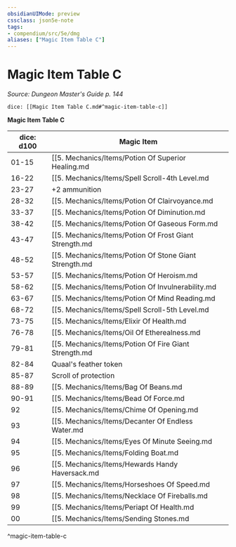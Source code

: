 ```yaml
---
obsidianUIMode: preview
cssclass: json5e-note
tags:
- compendium/src/5e/dmg
aliases: ["Magic Item Table C"]
---
```

# Magic Item Table C
*Source: Dungeon Master's Guide p. 144* 

`dice: [[Magic Item Table C.md#^magic-item-table-c]]`

**Magic Item Table C**

| dice: d100 | Magic Item |
|------------|------------|
| 01-15 | [[5. Mechanics/Items/Potion Of Superior Healing.md|Potion of superior healing]] |
| 16-22 | [[5. Mechanics/Items/Spell Scroll-4th Level.md|Spell scroll (4th level)]] |
| 23-27 | +2 ammunition |
| 28-32 | [[5. Mechanics/Items/Potion Of Clairvoyance.md|Potion of clairvoyance]] |
| 33-37 | [[5. Mechanics/Items/Potion Of Diminution.md|Potion of diminution]] |
| 38-42 | [[5. Mechanics/Items/Potion Of Gaseous Form.md|Potion of gaseous form]] |
| 43-47 | [[5. Mechanics/Items/Potion Of Frost Giant Strength.md|Potion of frost giant strength]] |
| 48-52 | [[5. Mechanics/Items/Potion Of Stone Giant Strength.md|Potion of stone giant strength]] |
| 53-57 | [[5. Mechanics/Items/Potion Of Heroism.md|Potion of heroism]] |
| 58-62 | [[5. Mechanics/Items/Potion Of Invulnerability.md|Potion of invulnerability]] |
| 63-67 | [[5. Mechanics/Items/Potion Of Mind Reading.md|Potion of mind reading]] |
| 68-72 | [[5. Mechanics/Items/Spell Scroll-5th Level.md|Spell scroll (5th level)]] |
| 73-75 | [[5. Mechanics/Items/Elixir Of Health.md|Elixir of health]] |
| 76-78 | [[5. Mechanics/Items/Oil Of Etherealness.md|Oil of etherealness]] |
| 79-81 | [[5. Mechanics/Items/Potion Of Fire Giant Strength.md|Potion of fire giant strength]] |
| 82-84 | Quaal's feather token |
| 85-87 | Scroll of protection |
| 88-89 | [[5. Mechanics/Items/Bag Of Beans.md|Bag of beans]] |
| 90-91 | [[5. Mechanics/Items/Bead Of Force.md|Bead of force]] |
| 92 | [[5. Mechanics/Items/Chime Of Opening.md|Chime of opening]] |
| 93 | [[5. Mechanics/Items/Decanter Of Endless Water.md|Decanter of endless water]] |
| 94 | [[5. Mechanics/Items/Eyes Of Minute Seeing.md|Eyes of minute seeing]] |
| 95 | [[5. Mechanics/Items/Folding Boat.md|Folding boat]] |
| 96 | [[5. Mechanics/Items/Hewards Handy Haversack.md|Heward's handy haversack]] |
| 97 | [[5. Mechanics/Items/Horseshoes Of Speed.md|Horseshoes of speed]] |
| 98 | [[5. Mechanics/Items/Necklace Of Fireballs.md|Necklace of fireballs]] |
| 99 | [[5. Mechanics/Items/Periapt Of Health.md|Periapt of health]] |
| 00 | [[5. Mechanics/Items/Sending Stones.md|Sending stones]] |
^magic-item-table-c